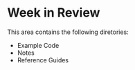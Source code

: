 # Week in Review
This area contains the following diretories:
- Example Code
- Notes
- Reference Guides
